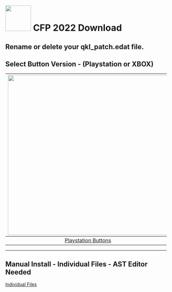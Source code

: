 # <img width="80" src="https://github.com/dylanhale/ScorebugMods/blob/main/assets/images/CFP.png"> CFP 2022 Download

## Rename or delete your qkl_patch.edat file.

## Select Button Version - (Playstation or XBOX)
| <img width="500" src="https://github.com/dylanhale/ScorebugMods/blob/main/assets/images/PlaystationC.png">  | <img width="500" src="https://github.com/dylanhale/ScorebugMods/blob/main/assets/images/XboxC.png">
|:---:|:---:|
| [Playstation Buttons](https://www.mediafire.com/file/cti1sg834fkmlig/CFP22-PSButtons.rar/file) | [XBOX Buttons](https://www.mediafire.com/file/sxwzujtgr9dny9t/CFP22-XboxButtons.rar/file) |

---------
## Manual Install - Individual Files - AST Editor Needed
[Individual Files](https://www.mediafire.com/file/sjd1p5p6mk0yqce/CFP22-Individual.rar/file)
